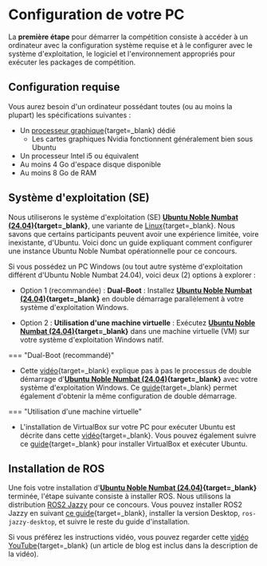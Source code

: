 # Configuration de votre PC

La **première étape** pour démarrer la compétition consiste à accéder à un ordinateur avec la configuration système requise et à le configurer avec le système d'exploitation, le logiciel et l'environnement appropriés pour exécuter les packages de compétition.

## Configuration requise

Vous aurez besoin d'un ordinateur possédant toutes (ou au moins la plupart) les spécifications suivantes :

- Un [processeur graphique](https://en.wikipedia.org/wiki/Graphics_processing_unit){target=_blank} dédié 
    - Les cartes graphiques Nvidia fonctionnent généralement bien sous Ubuntu
- Un processeur Intel i5 ou équivalent
- Au moins 4 Go d'espace disque disponible
- Au moins 8 Go de RAM

## Système d'exploitation (SE)

Nous utiliserons le système d'exploitation (SE) **[Ubuntu Noble Numbat (24.04)](https://releases.ubuntu.com/noble/){target=_blank}**, une variante de [Linux](https://en.wikipedia.org/wiki/Linux){target=_blank}. Nous savons que certains participants peuvent avoir une expérience limitée, voire inexistante, d'Ubuntu. Voici donc un guide expliquant comment configurer une instance Ubuntu Noble Numbat opérationnelle pour ce concours.

Si vous possédez un PC Windows (ou tout autre système d'exploitation différent d'Ubuntu Noble Numbat 24.04), voici deux (2) options à explorer :

- Option 1 (recommandée) : **Dual-Boot** : Installez **[Ubuntu Noble Numbat (24.04)](https://releases.ubuntu.com/noble/){target=_blank}** en double démarrage parallèlement à votre système d'exploitation Windows.

- Option 2 : **Utilisation d'une machine virtuelle** : Exécutez **[Ubuntu Noble Numbat (24.04)](https://releases.ubuntu.com/noble/){target=_blank}** dans une machine virtuelle (VM) sur votre système d'exploitation Windows natif.

=== "Dual-Boot (recommandé)"
- Cette [vidéo](https://www.youtube.com/watch?v=qq-7X8zLP7g){target=_blank} explique pas à pas le processus de double démarrage d'**[Ubuntu Noble Numbat (24.04)](https://releases.ubuntu.com/jammy/){target=_blank}** avec votre système d'exploitation Windows. Ce [guide](https://linuxconfig.org/how-to-install-ubuntu-alongside-windows-11-dual-boot){target=_blank} permet également d'obtenir la même configuration de double démarrage.

=== "Utilisation d'une machine virtuelle"
- L'installation de VirtualBox sur votre PC pour exécuter Ubuntu est décrite dans cette [vidéo](https://www.youtube.com/watch?v=kSy3NX3Pe-c){target=_blank}. Vous pouvez également suivre ce [guide](https://ubuntu.com/tutorials/how-to-run-ubuntu-desktop-on-a-virtual-machine-using-virtualbox#1-overview){target=_blank} pour installer VirtualBox et exécuter Ubuntu.


<!-- === "Utiliser Docker" -->
<!--      - Nous avons fourni un [guide détaillé](../getting-started-tutorials/setting-up-with-docker.md) sur l'installation de Docker sur votre PC et la configuration du bon conteneur Docker pour exécuter toute la compétition. -->
<!--      - Si vous êtes préoccupé par l'option de double démarrage, nous vous recommandons d'envisager cette option. -->
<!---->
<!-- === "Utiliser une machine virtuelle" -->
<!--      - Voici un [bon guide](https://ubuntu.com/tutorials/how-to-run-ubuntu-desktop-on-a-virtual-machine-using-virtualbox#1-overview){target=_blank} vous pouvez suivre pour installer VirtualBox sur votre PC et exécuter Ubuntu. -->
<!---->

## Installation de ROS
<!-- !!! note -->
<!-- Uncomment for Docker install -->
<!--      Si vous avez suivi l'option **Utiliser Docker** ci-dessus, veuillez IGNORER cette étape. -->
<!-- Une fois que vous avez une nouvelle installation **[d'Ubuntu Jammy (22.04)](https://releases.ubuntu.com/jammy/){target=_blank}**, l'étape suivante consiste à installer ROS. Nous utilisons la distribution ROS2 Humble pour ce concours. Vous pouvez installer ROS2 Humble en suivant ce guide, installez la version Desktop, -->

Une fois votre installation d'**[Ubuntu Noble Numbat (24.04)](https://releases.ubuntu.com/noble/){target=_blank}** terminée, l'étape suivante consiste à installer ROS. Nous utilisons la distribution [ROS2 Jazzy](https://docs.ros.org/en/jazzy) pour ce concours. Vous pouvez installer ROS2 Jazzy en suivant [ce guide](https://docs.ros.org/en/jazzy/Installation/Ubuntu-Install-Debians.html){target=_blank}, installer la version Desktop, `ros-jazzy-desktop`, et suivre le reste du guide d'installation.

Si vous préférez les instructions vidéo, vous pouvez regarder cette [vidéo YouTube](https://www.youtube.com/watch?v=oTp2UtHZLH0){target=_blank} (un article de blog est inclus dans la description de la vidéo).